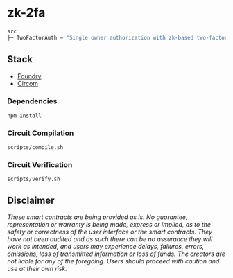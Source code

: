 # zk-2fa

```ml
src
├─ TwoFactorAuth — "Single owner authorization with zk-based two-factor-authorization"
```
## Stack

- [Foundry](https://github.com/gakonst/foundry)
- [Circom](https://github.com/iden3/circom)

### Dependencies

```
npm install
```

### Circuit Compilation

```
scripts/compile.sh
```

### Circuit Verification

```
scripts/verify.sh
```

## Disclaimer

_These smart contracts are being provided as is. No guarantee, representation or warranty is being made, express or implied, as to the safety or correctness of the user interface or the smart contracts. They have not been audited and as such there can be no assurance they will work as intended, and users may experience delays, failures, errors, omissions, loss of transmitted information or loss of funds. The creators are not liable for any of the foregoing. Users should proceed with caution and use at their own risk._